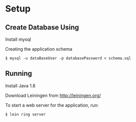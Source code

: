 
# Setup

## Create Database Using

Install mysql

Creating the application schema

    $ mysql -u dataBaseUser -p databasePassword < schema.sql

## Running

Install Java 1.8

Download Leiningen from http://leiningen.org/

To start a web server for the application, run:

    $ lein ring server
